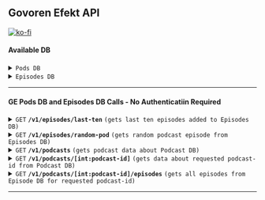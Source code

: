 ## Govoren Efekt API

[![ko-fi](https://ko-fi.com/img/githubbutton_sm.svg)](https://ko-fi.com/U7U51VFGK)

#### Available DB 

<details><summary><code>Pods DB</code></summary>   


> | column      | type    | desciption                               | API Exposed |
> |-------------|---------|------------------------------------------|-------------|
> | podcast_id  | INTEGER | Podcast ID in GE Pods DB                 | Yes         |
> | title       | TEXT    | Podcast Name                             | Yes         |
> | description | TEXT    | Podcast Description                      | Yes         |
> | website     | TEXT    | Podcast Website Link                     | Yes         |
> | rssfeed     | TEXT    | Podcast RSS Feed Link                    | Yes         |
> | etag        | TEXT    | RSS Feed Latest etag                     | No          |
> | modified    | TEXT    | Last-Modified from RSS Feed              | No          |
</details>

<details><summary><code>Episodes DB</code></summary>   
 

> | column      | type    | desciption                                | API Exposed |
> |-------------|---------|-------------------------------------------|-------------|
> | geid        | INTEGER | Episode ID in GE Episode DB               | Yes         |
> | guid        | TEXT    | Episode GUID                              | Yes         |
> | podcast_id  | INTEGER | Podcast ID in GE Pods DB                  | Yes         |
> | link        | TEXT    | Episode Link                              | Yes         |
> | audio       | TEXT    | Link to Episode Audio                     | Yes         |
> | image       | TEXT    | Link to Episode Image                     | Yes         |
> | title       | TEXT    | Episode Title                             | Yes         |
> | description | TEXT    | Epispde Description                       | Yes         |
> | pubdate     | TEXT    | Episode Publication Date                  | Yes         |
> | isodate     | TEXT    | Episode Publication Date converted to ISO | No          |
> | duration    | TEXT    | Episode Duration                          | Yes         |
> | explicit    | TEXT    | Aadult Language or Sexual Content         | Yes         |
> | lenght      | TEXT    | Episode Lenght in bytes                   | Yes         |
> | author      | TEXT    | Episode Author                            | Yes         |
> | episodeno   | TEXT    | Episode number (Podcast Internal)         | Yes         |
> | seasonno    | TEXT    | Episode Season Number (Podcast Internal)  | Yes         |

</details>

------------------------------------------------------------------------------------------

#### GE Pods DB and Episodes DB Calls - No Authenticatiin Required

<details> <summary><code>GET</code> <code><b>/v1/episodes/last-ten</b></code> <code>(gets last ten episodes added to Episodes DB)</code></summary>

##### Parameters

> None

##### Responses

> | http code     | content-type                      | response                                                            |
> |---------------|-----------------------------------|---------------------------------------------------------------------|
> | 200           | application/json                  | JSON                                                                |

##### Example cURL

> ```javascript
>  curl --location --request GET 'https://api.govorenefekt.bg/v1/episodes/last-ten' 
> ```

##### Rate Limit

> None

</details>

<details>
 <summary><code>GET</code> <code><b>/v1/episodes/random-pod</b></code> <code>(gets random podcast episode from Episodes DB)</code></summary>

##### Parameters

> None

##### Responses

> | http code     | content-type                      | response                                                            |
> |---------------|-----------------------------------|---------------------------------------------------------------------|
> | 200           |  application/json                 | JSON                                                                |

##### Example cURL

> ```javascript
>  curl --location --request GET 'https://api.govorenefekt.bg/v1/episodes/random-pod'
> ```

##### Rate limit

> 10 r/m

</details>

<details>
 <summary><code>GET</code> <code><b>/v1/podcasts</b></code> <code>(gets podcast data about Podcast DB)</code></summary>

##### Parameters

> none    

##### Responses

> | http code     | content-type                      | response                                                            |
> |---------------|-----------------------------------|---------------------------------------------------------------------|
> | 200           |  application/json                 | JSON                                                                |

##### Example cURL

> ```javascript
>  curl --location --request GET 'https://api.govorenefekt.bg/v1/podcasts'
> ```

##### Rate limit

> 10 r/m

</details>

<details>
 <summary><code>GET</code> <code><b>/v1/podcasts/[int:podcast-id]</b></code> <code>(gets data about requested podcast-id from Podcast DB)</code></summary>

##### Parameters

> none    

##### Responses

> | http code     | content-type                      | response                                                            |
> |---------------|-----------------------------------|---------------------------------------------------------------------|
> | 200           |  application/json                 | JSON                                                                |

##### Example cURL

> ```javascript
>  curl --location --request GET 'https://api.govorenefekt.bg/v1/podcasts/426'
> ```

##### Rate limit

> 10 r/m

</details>

<details>
 <summary><code>GET</code> <code><b>/v1/podcasts/[int:podcast-id]/episodes</b></code> <code>(gets all episodes from Episode DB for requested podcast-id)</code></summary>

##### Parameters

> none    

##### Responses

> | http code     | content-type                      | response                                                            |
> |---------------|-----------------------------------|---------------------------------------------------------------------|
> | 200           |  application/json                 | JSON                                                                |

##### Example cURL

> ```javascript
>  curl --location --request GET 'https://api.govorenefekt.bg/v1/podcasts/426/episodes'
> ```

##### Rate limit

> 10 r/m

</details>

------------------------------------------------------------------------------------------
